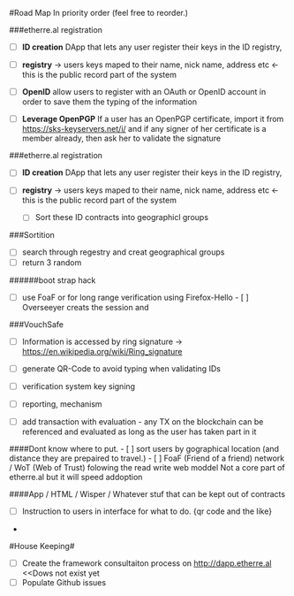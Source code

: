 #Road Map
In priority order (feel free to reorder.)

###etherre.al registration
- [ ] **ID creation** DApp that lets any user register their keys in the ID registry, 
- [ ] **registry** -> users keys maped to their name, nick name, address etc <- this is the public record part of the system
- [ ] **OpenID** allow users to register with an OAuth or OpenID account in order to save them the typing of the information
- [ ] **Leverage OpenPGP** If a user has an OpenPGP certificate, import it from https://sks-keyservers.net/i/ and if any signer of her certificate is a member already, then ask her to validate the signature


###etherre.al registration
- [ ] **ID creation** DApp that lets any user register their keys in the ID registry, 
- [ ] **registry** -> users keys maped to their name, nick name, address etc <- this is the public record part of the system

    - [ ] Sort these ID contracts into geographicl groups            
  
###Sortition  
- [ ]  search through regestry and creat geographical groups
- [ ]  return 3 random

######boot strap hack
- [ ]  use FoaF or for long range verification using Firefox-Hello
					- [ ] Overseeyer creats the session and 

###VouchSafe					
  - [ ] Information is accessed by ring signature -> https://en.wikipedia.org/wiki/Ring_signature
  - [ ] generate QR-Code to avoid typing when validating IDs
  - [ ] verification system key signing

  - [ ] reporting, mechanism
  - [ ] add transaction with evaluation - any TX on the blockchain can be referenced and evaluated as long as the user has taken part in it


####Dont know where to put.
			- [ ] sort users by gographical location (and distance they are prepaired to travel.)
			- [ ] FoaF (Friend of a friend) network / WoT (Web of Trust) folowing the read write web moddel
					Not a core part of etherre.al but it will speed addoption
	
####App / HTML / Wisper / Whatever stuf that can be kept out of contracts

  - [ ] Instruction to users in interface for what to do.  {qr code and the like}
  - 
  

#House Keeping#
- [ ] Create the framework consultaiton process on http://dapp.etherre.al <<Dows not exist yet 
- [ ] Populate Github issues
